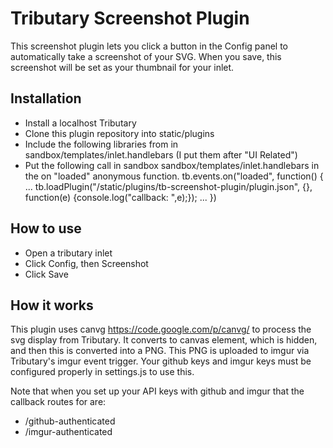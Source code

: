 # Tributary Screenshot Plugin

This screenshot plugin lets you click a button in the Config panel to automatically take a screenshot of your SVG.  When you save, this screenshot will be set as your thumbnail for your inlet.  

## Installation
+ Install a localhost Tributary 
+ Clone this plugin repository into static/plugins 
+ Include the following libraries from in sandbox/templates/inlet.handlebars  (I put them after "UI Related")
    <script type="text/javascript" src="http://canvg.googlecode.com/svn/trunk/rgbcolor.js"></script>
    <script type="text/javascript" src="http://canvg.googlecode.com/svn/trunk/StackBlur.js"></script>
    <script type="text/javascript" src="http://canvg.googlecode.com/svn/trunk/canvg.js"></script>
+ Put the following call in sandbox sandbox/templates/inlet.handlebars in the on "loaded" anonymous function.
    tb.events.on("loaded", function() { 
      ...
      tb.loadPlugin("/static/plugins/tb-screenshot-plugin/plugin.json", {}, function(e) {console.log("callback: ",e);});
      ...
    })

## How to use
+ Open a tributary inlet
+ Click Config, then Screenshot
+ Click Save

## How it works
This plugin uses canvg https://code.google.com/p/canvg/ to process the svg display from Tributary.  It converts to canvas element, which is hidden, and then this is converted into a PNG.  This PNG is uploaded to imgur via Tributary's imgur event trigger.  Your github keys and imgur keys must be configured properly in settings.js to use this.

Note that when you set up your API keys with github and imgur that the callback routes for are:
+ /github-authenticated
+ /imgur-authenticated
